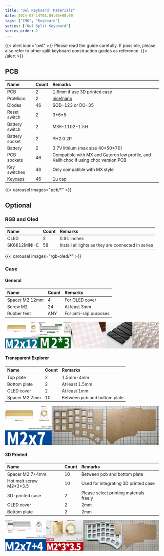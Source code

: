 ```yaml
---
title: "Owl Keyboard: Materials"
date: 2024-08-14T01:04:03+08:00
tags: ["ZMK", "Keyboard"]
series: ["Owl Split Keyboard"]
series_order: 2
---
```


{{< alert icon="owl" >}} Please read the guide carefully. If possible, please also refer to other split keyboard construction guides as reference. {{< /alert >}}

## PCB

| Name           | Count | Remarks                                                                              |
| :------------- | :---- | :----------------------------------------------------------------------------------- |
| PCB            | 2     | 1.6mm if use 3D printed case                                                         |
| ProMicro       | 2     | [nice!nano](https://nicekeyboards.com/nice-nano)                                     |
| Diodes         | 46    | SOD-123 or DO-35                                                                     |
| Reset switch   | 2     | 3\*6\*5                                                                              |
| Battery switch | 2     | MSK-1102-1.5H                                                                        |
| Battery socket | 2     | PH2.0 2P                                                                             |
| Battery        | 2     | 3.7V lithium (max size 40\*50\*70)                                                   |
| PCB sockets    | 46    | Compatible with MX and Gateron low profile, and Kailh choc if using choc version PCB |
| Key switches   | 46    | Only compatible with MX style                                                        |
| Keycaps        | 46    | 1u cap                                                                               |

{{< carousel images="pcb/*" >}}

## Optional

### RGB and Oled

| Name         | Count | Remarks                                            |
| :----------- | :---- | :------------------------------------------------- |
| OLED         | 2     | 0.91 inches                                        |
| SK6812MINI-E | 58    | Install all lights as they are connected in series |

{{< carousel images="rgb-oled/*" >}}

### Case

#### General

| Name           | Count | Remarks                |
| :------------- | :---- | :--------------------- |
| Spacer M2 12mm | 4     | For OLED cover         |
| Screw M2       | 24    | At least 3mm           |
| Rubber feet    | ANY   | For anti-slip purposes |

![Rubber](rubber.webp)

#### Transparent Explorer

| Name          | Count | Remarks                      |
| :------------ | :---- | :--------------------------- |
| Top plate     | 2     | 1.5mm-4mm                    |
| Bottom plate  | 2     | At least 1.5mm               |
| OLED cover    | 2     | At least 1mm                 |
| Spacer M2 7mm | 10    | Between pcb and bottom plate |

![case-transparent](case-ransparent.webp)

#### 3D Printed

| Name                      | Count | Remarks                                 |
| :------------------------ | :---- | :-------------------------------------- |
| Spacer M2 7+4mm           | 10    | Between pcb and bottom plate            |
| Hot melt screw M2\*3\*3.5 | 10    | Used for integrating 3D printed case    |
| 3D-printed case<br>       | 2     | Please select printing materials freely |
| OLED cover                | 2     | 2mm                                     |
| Bottom plate              | 2     | 2mm                                     |

![case-3D](case-3D.webp)
